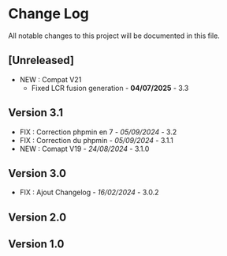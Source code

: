 # Change Log
All notable changes to this project will be documented in this file.

## [Unreleased]
- NEW : Compat V21
  + Fixed LCR fusion generation - **04/07/2025** - 3.3

## Version 3.1
- FIX : Correction phpmin en 7 - *05/09/2024* - 3.2
- FIX : Correction du phpmin - *05/09/2024* - 3.1.1
- NEW : Comapt V19 - *24/08/2024* - 3.1.0

## Version 3.0
- FIX : Ajout Changelog  - *16/02/2024* - 3.0.2

## Version 2.0
## Version 1.0

